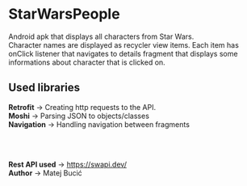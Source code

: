 # StarWarsPeople
Android apk that displays all characters from Star Wars. </br>
Character names are displayed as recycler view items. Each item has onClick listener that navigates to details
fragment that displays some informations about character that is clicked on.

## Used libraries
**Retrofit** -> Creating http requests to the API. </br>
**Moshi** -> Parsing JSON to objects/classes </br>
**Navigation** -> Handling navigation between fragments

</br></br>

**Rest API used** -> https://swapi.dev/ </br>
**Author** -> Matej Bucić
